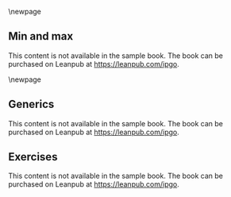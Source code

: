 \newpage
## Min and max

This content is not available in the sample book. The book can be purchased on Leanpub at https://leanpub.com/ipgo.

\newpage
## Generics

This content is not available in the sample book. The book can be purchased on Leanpub at https://leanpub.com/ipgo.
## Exercises

This content is not available in the sample book. The book can be purchased on Leanpub at https://leanpub.com/ipgo.
